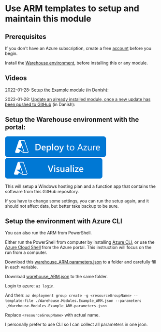 # Use ARM templates to setup and maintain this module

## Prerequisites

If you don't have an Azure subscription, create a free [account](https://azure.microsoft.com/free/?ref=microsoft.com&utm_source=microsoft.com&utm_medium=docs&utm_campaign=visualstudio) before you begin.

Install the [Warehouse environment](https://github.com/Bygdrift/Warehouse/tree/master/Deploy), before installing this or any module.

## Videos

2022-01-28: [Setup the Example module](https://www.youtube.com/watch?v=itwd2XdHIkM) (in Danish):

2022-01-28: [Update an already installed module, once a new update has been pushed to GitHub](https://www.youtube.com/watch?v=XywfV_n-320) (in Danish):

## Setup the Warehouse environment with the portal:

[![Deploy To Azure](https://raw.githubusercontent.com/Bygdrift/Warehouse/master/Docs/Images/deploytoazureButton.svg)](https://portal.azure.com/#create/Microsoft.Template/uri/https%3A%2F%2Fraw.githubusercontent.com%2FBygdrift%2FWarehouse.Modules.Example%2Fmaster%2FDeploy%2FWarehouse.Modules.Example_ARM.json)
[![Visualize](https://raw.githubusercontent.com/Bygdrift/Warehouse/master/Docs/Images/visualizebutton.svg)](http://armviz.io/#/?load=https%3A%2F%2Fraw.githubusercontent.com%2FBygdrift%2FWarehouse.Modules.Example%2Fmaster%2FDeploy%2FWarehouse.Modules.Example_ARM.json)

This will setup a Windows hosting plan and a function app that contains the software from this GitHub repository.

If you have to change some settings, you can run the setup again, and it should not affect data, but better take backup to be sure.

## Setup the environment with Azure CLI

You can also run the ARM from PowerShell.

Either run the PowerShell from computer by installing [Azure CLI](https://docs.microsoft.com/en-us/cli/azure/install-azure-cli), or use the [Azure Cloud Shell](https://shell.azure.com/bash) from the Azure portal. This instruction will focus on the run from a computer.

Download this [warehouse_ARM.parameters.json](https://raw.githubusercontent.com/Bygdrift/Warehouse.Modules.Example/master/Deploy/Warehouse.Modules.Example_ARM.parameters.json) to a folder and carefully fill in each variable.

Download [warehouse_ARM.json](https://raw.githubusercontent.com/Bygdrift/Warehouse.Modules.Example/master/Deploy/Warehouse.Modules.Example_ARM.json) to the same folder.

Login to azure: `az login`.

And then: `az deployment group create -g <resourceGroupName> --template-file ./Warehouse.Modules.Example_ARM.json --parameters ./Warehouse.Modules.Example_ARM.parameters.json`

Replace `<resourceGroupName>` with actual name.

I personally prefer to use CLI so I can collect all parameters in one json.